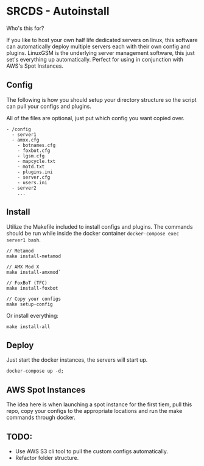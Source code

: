 # SRCDS - Autoinstall

Who's this for? 

If you like to host your own half life dedicated servers on linux, this
software can automatically deploy multiple servers each with their own config and plugins.
LinuxGSM is the underlying server management software, this just set's everything up automatically. Perfect for using in conjunction with AWS's Spot Instances.

## Config

The following is how you should setup your directory structure so the script can pull your configs and plugins.

All of the files are optional, just put which config you want copied over.

```
- /config
  - server1
  - amxx.cfg
    - botnames.cfg
    - foxbot.cfg
    - lgsm.cfg
    - mapcycle.txt
    - motd.txt
    - plugins.ini
    - server.cfg
    - users.ini
  - server2
    ...
```

## Install

Utilize the Makefile included to install configs and plugins. The commands should be run while inside the docker container `docker-compose exec server1 bash`.


```shell
// Metamod
make install-metamod

// AMX Mod X
make install-amxmod`

// FoxBoT (TFC)
make install-foxbot

// Copy your configs
make setup-config
```

Or install everything:
```shell
make install-all
```

## Deploy

Just start the docker instances, the servers will start up.
```shell
docker-compose up -d;
```

## AWS Spot Instances

The idea here is when launching a spot instance for the first tiem, pull this repo, copy your configs to the appropriate locations and run the make commands through docker.

## TODO:

- Use AWS S3 cli tool to pull the custom configs automatically.
- Refactor folder structure.
